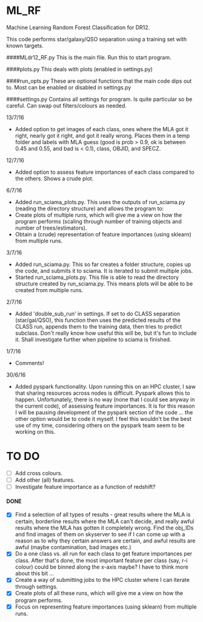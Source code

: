 # ML_RF
Machine Learning Random Forest Classification for DR12.

This code performs star/galaxy/QSO separation using a training set with known targets.

####MLdr12_RF.py 
This is the main file. Run this to start program.

####plots.py 
This deals with plots (enabled in settings.py)

####run_opts.py 
These are optional functions that the main code dips out to. Most can be enabled or disabled in settings.py

####settings.py
Contains all settings for program. Is quite particular so be careful. Can swap out filters/colours as needed.

13/7/16
- Added option to get images of each class, ones where the MLA got it right, nearly got it right, and got it really wrong. Places them in a temp folder and labels with MLA guess (good is prob > 0.9, ok is between 0.45 and 0.55, and bad is < 0.1), class, OBJID, and SPECZ.

12/7/16
- Added option to assess feature importances of each class compared to the others. Shows a crude plot.

6/7/16

- Added run_sciama_plots.py. This uses the outputs of run_sciama.py (reading the directory structure) and allows the program to:
 - Create plots of multiple runs, which will give me a view on how the program performs (scaling through number of training objects and number of trees/estimators).
 - Obtain a (crude) representation of feature importances (using sklearn) from multiple runs.

3/7/16
- Added run_sciama.py. This so far creates a folder structure, copies up the code, and submits it to sciama. It is iterated to submit multiple jobs.
- Started run_sciama_plots.py. This file is able to read the directory structure created by run_sciama.py. This means plots will be able to be created from multiple runs.

2/7/16
- Added 'double_sub_run' in settings. If set to do CLASS separation (star/gal/QSO), this function then uses the predicted results of the CLASS run, appends them to the training data, then tries to predict subclass. Don't really know how useful this will be, but it's fun to include it. Shall investigate further when pipeline to sciama is finished.

1/7/16
- Comments!

30/6/16
 - Added pyspark functionality. Upon running this on an HPC cluster, I saw that sharing resources across nodes is difficult. Pyspark allows this to happen. Unfortunately, there is no way (none that I could see anyway in the current code), of assessing feature importances. It is for this reason I will be pausing development of the pyspark section of the code ... the other option would be to code it myself. I feel this wouldn't be the best use of my time, considering others on the pyspark team seem to be working on this.
 
# TO DO

- [ ] Add cross colours.
- [ ] Add other (all) features.
- [ ] Investigate feature importance as a function of redshift?

#### DONE
- [x] Find a selection of all types of results - great results where the MLA is certain, borderline results where the MLA can't decide, and really awful results where the MLA has gotten it completely wrong. Find the obj_IDs and find images of them on skyserver to see if I can come up with a reason as to why they certain answers are certain, and awful results are awful (maybe contamination, bad images etc.)
- [x] Do a one class vs. all run for each class to get feature importances per class. After that's done, the most important feature per class (say, r-i colour) could be binned along the x-axis maybe? I have to think more about this bit ...
- [x] Create a way of submitting jobs to the HPC cluster where I can iterate through settings.
- [x] Create plots of all these runs, which will give me a view on how the program performs.
- [x] Focus on representing feature importances (using sklearn) from multiple runs.

